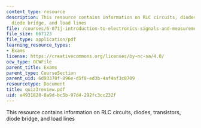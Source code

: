 ```yaml
---
content_type: resource
description: This resource contains information on RLC circuits, diodes, transistors,
  diode bridge, and load lines
file: /courses/6-071j-introduction-to-electronics-signals-and-measurement-spring-2006/e49318288a9dbc5b97d4292fc3cc232f_quiz3review.pdf
file_size: 667123
file_type: application/pdf
learning_resource_types:
- Exams
license: https://creativecommons.org/licenses/by-nc-sa/4.0/
ocw_type: OCWFile
parent_title: Exams
parent_type: CourseSection
parent_uid: 6d93370f-896e-d5f8-ed3b-4af4af3c8709
resourcetype: Document
title: quiz3review.pdf
uid: e4931828-8a9d-bc5b-97d4-292fc3cc232f
---
```

This resource contains information on RLC circuits, diodes, transistors, diode bridge, and load lines